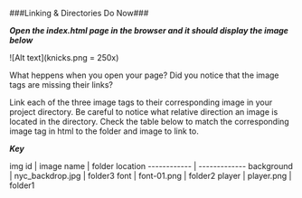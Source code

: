 ###Linking & Directories Do Now###

***Open the index.html page in the browser and it should display the image below***

![Alt text](knicks.png = 250x)


What heppens when you open your page? Did you notice that the image tags are missing their links?

Link each of the three image tags to their corresponding image in your project directory. Be careful to notice what relative direction an image is located in the directory. Check the table below to match the corresponding image tag in html to the folder and image to link to.



***Key***

img id | image name | folder location
------------ | -------------
background | nyc_backdrop.jpg | folder3
font | font-01.png | folder2
player | player.png | folder1